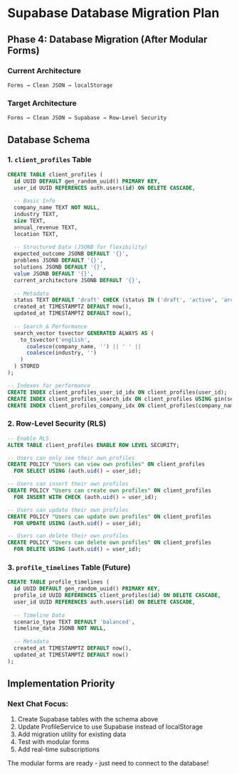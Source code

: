 # Supabase Database Migration Plan

## Phase 4: Database Migration (After Modular Forms)

### Current Architecture
```
Forms → Clean JSON → localStorage
```

### Target Architecture  
```
Forms → Clean JSON → Supabase → Row-Level Security
```

## Database Schema

### 1. `client_profiles` Table
```sql
CREATE TABLE client_profiles (
  id UUID DEFAULT gen_random_uuid() PRIMARY KEY,
  user_id UUID REFERENCES auth.users(id) ON DELETE CASCADE,
  
  -- Basic Info
  company_name TEXT NOT NULL,
  industry TEXT,
  size TEXT,
  annual_revenue TEXT,
  location TEXT,
  
  -- Structured Data (JSONB for flexibility)
  expected_outcome JSONB DEFAULT '{}',
  problems JSONB DEFAULT '{}', 
  solutions JSONB DEFAULT '{}',
  value JSONB DEFAULT '{}',
  current_architecture JSONB DEFAULT '{}',
  
  -- Metadata
  status TEXT DEFAULT 'draft' CHECK (status IN ('draft', 'active', 'archived')),
  created_at TIMESTAMPTZ DEFAULT now(),
  updated_at TIMESTAMPTZ DEFAULT now(),
  
  -- Search & Performance
  search_vector tsvector GENERATED ALWAYS AS (
    to_tsvector('english', 
      coalesce(company_name, '') || ' ' || 
      coalesce(industry, '')
    )
  ) STORED
);

-- Indexes for performance
CREATE INDEX client_profiles_user_id_idx ON client_profiles(user_id);
CREATE INDEX client_profiles_search_idx ON client_profiles USING gin(search_vector);
CREATE INDEX client_profiles_company_idx ON client_profiles(company_name);
```

### 2. Row-Level Security (RLS)
```sql
-- Enable RLS
ALTER TABLE client_profiles ENABLE ROW LEVEL SECURITY;

-- Users can only see their own profiles
CREATE POLICY "Users can view own profiles" ON client_profiles
  FOR SELECT USING (auth.uid() = user_id);

-- Users can insert their own profiles  
CREATE POLICY "Users can create own profiles" ON client_profiles
  FOR INSERT WITH CHECK (auth.uid() = user_id);

-- Users can update their own profiles
CREATE POLICY "Users can update own profiles" ON client_profiles
  FOR UPDATE USING (auth.uid() = user_id);

-- Users can delete their own profiles
CREATE POLICY "Users can delete own profiles" ON client_profiles
  FOR DELETE USING (auth.uid() = user_id);
```

### 3. `profile_timelines` Table (Future)
```sql
CREATE TABLE profile_timelines (
  id UUID DEFAULT gen_random_uuid() PRIMARY KEY,
  profile_id UUID REFERENCES client_profiles(id) ON DELETE CASCADE,
  user_id UUID REFERENCES auth.users(id) ON DELETE CASCADE,
  
  -- Timeline Data
  scenario_type TEXT DEFAULT 'balanced',
  timeline_data JSONB NOT NULL,
  
  -- Metadata
  created_at TIMESTAMPTZ DEFAULT now(),
  updated_at TIMESTAMPTZ DEFAULT now()
);
```

## Implementation Priority

### Next Chat Focus:
1. Create Supabase tables with the schema above
2. Update ProfileService to use Supabase instead of localStorage  
3. Add migration utility for existing data
4. Test with modular forms
5. Add real-time subscriptions

The modular forms are ready - just need to connect to the database! 